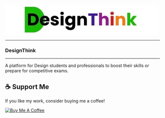 ![Logo](https://github.com/MerakiElysian/DesignThink/blob/d42a5db1577cce5b44d55db42fc051da546ee3cd/MainDesignThink.jpg)

---

### DesignThink
------------------------------------------------------------------------------------------------------------------------------------
  A platform for Design students and professionals to boost their skills or prepare for competitive exams.
## ☕ Support Me

If you like my work, consider buying me a coffee!

[![Buy Me A Coffee](https://img.buymeacoffee.com/button-api/?text=Buy+me+a+coffee&emoji=☕&slug=himanshu.dubey&button_colour=FFDD00&font_colour=000000&font_family=Comic&outline_colour=000000&coffee_colour=ffffff)](https://www.buymeacoffee.com/himanshu.dubey)

